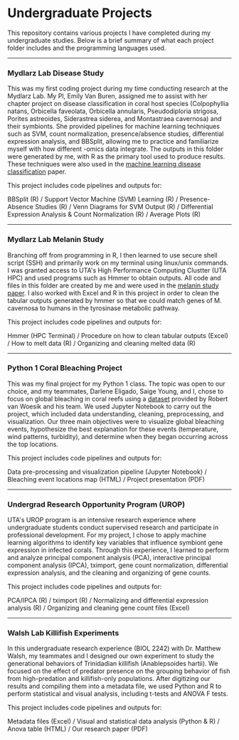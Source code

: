 # Undergraduate Projects
This repository contains various projects I have completed during my undergraduate studies. Below is a brief summary of what each project folder includes and the programming languages used.

___

### Mydlarz Lab Disease Study
This was my first coding project during my time conducting research at the Mydlarz Lab. My PI, Emily Van Buren, assigned me to assist with her chapter project on disease classification in coral host species (Colpophyllia natans, Orbicella faveolata, Orbicella annularis, Pseudodiploria strigosa, Porites astreoides, Siderastrea siderea, and Montastraea cavernosa) and their symbionts. She provided pipelines for machine learning techniques such as SVM, count normalization, presence/absence studies, differential expression analysis, and BBSplit, allowing me to practice and familiarize myself with how different -omics data integrate. The outputs in this folder were generated by me, with R as the primary tool used to produce results. These techniques were also used in the <a href="https://www.researchgate.net/publication/384161040_Machine_Learning_Approaches_for_Classifying_and_Characterizing_Coral_Diseases">machine learning disease classification</a> paper.

This project includes code pipelines and outputs for:

BBSplit (R) / Support Vector Machine (SVM) Learning (R) / Presence-Absence Studies (R) / Venn Diagrams for SVM Output (R) / Differential Expression Analysis & Count Normalization (R) / Average Plots (R)

___

### Mydlarz Lab Melanin Study
Branching off from programming in R, I then learned to use secure shell script (SSH) and primarily work on my terminal using linux/unix commands. I was granted access to UTA's High Performance Computing Clustter (UTA HPC) and used programs such as Hmmer to obtain outputs. All code and files in this folder are created by me and were used in the <a href="https://www.researchgate.net/publication/382369267_Structural_and_Evolutionary_Relationships_of_Melanin_Cascade_Proteins_in_Cnidarian_Innate_Immunity">melanin study paper</a>. I also worked with Excel and R in this project in order to clean the tabular outputs generated by hmmer so that we could match genes of M. cavernosa to humans in the tyrosinase metabolic pathway.

This project includes code pipelines and outputs for:

Hmmer (HPC Terminal) / Procedure on how to clean tabular outputs (Excel) / How to melt data (R) / Organizing and cleaning melted data (R)

___

### Python 1 Coral Bleaching Project
This was my final project for my Python 1 class. The topic was open to our choice, and my teammates, Darlene Eligado, Saige Young, and I, chose to focus on global bleaching in coral reefs using a <a href="https://www.bco-dmo.org/dataset/773466">dataset</a> provided by Robert van Woesik and his team. We used Jupyter Notebook to carry out the project, which included data understanding, cleaning, preprocessing, and visualization. Our three main objectives were to visualize global bleaching events, hypothesize the best explanation for these events (temperature, wind patterns, turbidity), and determine when they began occurring across the top locations.

This project includes code pipelines and outputs for: 

Data pre-processing and visualization pipeline (Jupyter Notebook) / Bleaching event locations map (HTML) / Project presentation (PDF)

___

### Undergrad Research Opportunity Program (UROP)
UTA's UROP program is an intensive research experience where undergraduate students conduct supervised research and participate in professional development. For my project, I chose to apply machine learning algorithms to identify key variables that influence symbiont gene expression in infected corals. Through this experience, I learned to perform and analyze principal component analysis (PCA), interactive principal component analysis (IPCA), tximport, gene count normalization, differential expression analysis, and the cleaning and organizing of gene counts.

This project includes code pipelines and outputs for:

PCA/IPCA (R) / tximport (R) / Normalizing and differential expression analysis (R) / Organizing and cleaning gene count files (Excel)

___

### Walsh Lab Killifish Experiments
In this undergraduate research experience (BIOL 2242) with Dr. Matthew Walsh, my teammates and I designed our own experiment to study the generational behaviors of Trinidadian killifish (Anablepsoides hartii). We focused on the effect of predator presence on the grouping behavior of fish from high-predation and killifish-only populations. After digitizing our results and compiling them into a metadata file, we used Python and R to perform statistical and visual analysis, including t-tests and ANOVA F tests.

This project includes code pipelines and outputs for:

Metadata files (Excel) / Visual and statistical data analysis (Python & R) / Anova table (HTML) / Our research paper (PDF)
